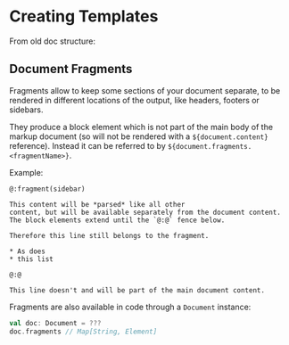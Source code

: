
Creating Templates
==================


From old doc structure:

Document Fragments
------------------

Fragments allow to keep some sections of your document separate, to be rendered
in different locations of the output, like headers, footers or sidebars.

They produce a block element which is not part of the main body of the markup
document (so will not be rendered with a `${document.content}` reference).
Instead it can be referred to by `${document.fragments.<fragmentName>}`.

Example:

```laika-md
@:fragment(sidebar)

This content will be *parsed* like all other
content, but will be available separately from the document content.
The block elements extend until the `@:@` fence below.
  
Therefore this line still belongs to the fragment.
  
* As does
* this list

@:@
  
This line doesn't and will be part of the main document content.
```


Fragments are also available in code through a `Document` instance:

```scala
val doc: Document = ???
doc.fragments // Map[String, Element]
```

